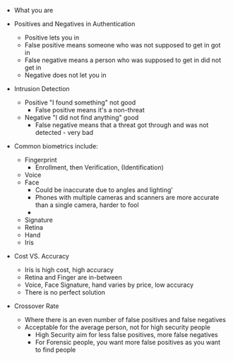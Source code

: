 - What you are

- Positives and Negatives in Authentication
	- Positive lets you in
	- False positive means someone who was not supposed to get in got in
	- False negative means a person who was supposed to get in did not get in
	- Negative does not let you in

- Intrusion Detection
	- Positive "I found something" not good
		- False positive means it's a non-threat
	- Negative "I did not find anything" good
		- False negative means that a threat got through and was not detected - very bad 

- Common biometrics include:
	- Fingerprint
		- Enrollment, then Verification, (Identification)
	- Voice
	- Face
		- Could be inaccurate due to angles and lighting'
		- Phones with multiple cameras and scanners are more accurate than a single camera, harder to fool
		- 
	- Signature
	- Retina
	- Hand
	- Iris

- Cost VS. Accuracy 
	- Iris is high cost, high accuracy
	- Retina and Finger are in-between
	- Voice, Face Signature, hand varies by price, low accuracy
	- There is no perfect solution

- Crossover Rate
	- Where there is an even number of false positives and false negatives
	- Acceptable for the average person, not for high security people
		- High Security aim for less false positives, more false negatives
		- For Forensic people, you want more false positives as you want to find people